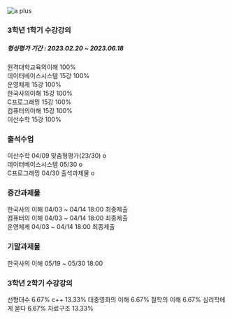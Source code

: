 ![a plus](https://user-images.githubusercontent.com/87438680/223911455-1d1a4b04-be53-490e-b9f7-89afab70d7a9.jpeg)

###  3학년 1학기 수강강의
##### 형성평가 기간 : 2023.02.20 ~ 2023.06.18
원격대학교육의이해 100%  
데이터베이스시스템 15강 100%  
운영체제 15강 100%  
한국사의이해 15강 100%  
C프로그래밍 15강 100%  
컴퓨터의이해 15강 100%  
이산수학 15강 100%  

### 출석수업
이산수학 04/09 맞춤형평가(23/30) o  
데이터베이스시스템 05/30 o  
C프로그래밍 04/30 출석과제물 o  

### 중간과제물
한국사의 이해 04/03 ~ 04/14 18:00  최종제출  
컴퓨터의 이해 04/03 ~ 04/14 18:00 최종제출  
운영체제 04/03 ~ 04/14 18:00 최종제출 

### 기말과제물
한국사의 이해 05/19 ~ 05/30 18:00  

###  3학년 2학기 수강강의
선형대수 6.67%
c++ 13.33%
대중영화의 이해 6.67%
철학의 이해 6.67%
심리학에게 묻다 6.67%
자료구조 13.33%
